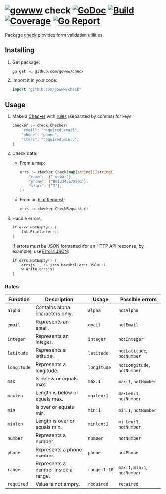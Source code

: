 # [![gowww](https://avatars.githubusercontent.com/u/18078923?s=20)](https://github.com/gowww) check [![GoDoc](https://godoc.org/github.com/gowww/check?status.svg)](https://godoc.org/github.com/gowww/check) [![Build](https://travis-ci.org/gowww/check.svg?branch=master)](https://travis-ci.org/gowww/check) [![Coverage](https://coveralls.io/repos/github/gowww/check/badge.svg?branch=master)](https://coveralls.io/github/gowww/check?branch=master) [![Go Report](https://goreportcard.com/badge/github.com/gowww/check)](https://goreportcard.com/report/github.com/gowww/check)

Package [check](https://godoc.org/github.com/gowww/check) provides form validation utilities.

## Installing

1. Get package:

	```Shell
	go get -u github.com/gowww/check
	```

2. Import it in your code:

	```Go
	import "github.com/gowww/check"
	```

## Usage

1. Make a [Checker](https://godoc.org/github.com/gowww/check#Checker) with [rules](#rules) (separated by comma) for keys:

	```Go
	checker := check.Checker{
		"email": "required,email",
		"phone": "phone",
		"stars": "required,min:3",
	}
	```

2. Check data:

	- From a map:
	
		```Go
		errs := checker.Check(map[string][]string{
			"name":  {"foobar"},
			"phone": {"0012345678901"},
			"stars": {"2"},
		})
		```

	- From an [http.Request](https://golang.org/pkg/net/http/#Request):
	
		```Go
		errs := checker.CheckRequest(r)
		```

3. Handle errors:

	```Go
	if errs.NotEmpty() {
		fmt.Println(errs)
	}
	```

	If errors must be JSON formatted (for an HTTP API response, by example), use [Errors.JSON](https://godoc.org/github.com/gowww/check#Errors.JSON):

	```Go
	if errs.NotEmpty() {
		errsjs, _ := json.Marshal(errs.JSON())
		w.Write(errsjs)
	}
	```

### Rules

Function    | Description                         | Usage        | Possible errors
------------|-------------------------------------|--------------|------------------------------
`alpha`     | Contains alpha characters only.     | `alpha`      | `notAlpha`
`email`     | Represents an email.                | `email`      | `notEmail`
`integer`   | Represents an integer.              | `integer`    | `notInteger`
`latitude`  | Represents a latitude.              | `latitude`   | `notLatitude`, `notNumber`
`longitude` | Represents a longitude.             | `longitude`  | `notLongitude`, `notNumber`
`max`       | Is below or equals max.             | `max:1`      | `max:1`, `notNumber`
`maxlen`    | Length is below or equals max.      | `maxlen:1`   | `maxLen:1`, `notNumber`
`min`       | Is over or equals min.              | `min:1`      | `min:1`, `notNumber`
`minlen`    | Length is over or equals min.       | `minlen:1`   | `minLen:1`, `notNumber`
`number`    | Represents a number.                | `number`     | `notNumber`
`phone`     | Represents a phone number.          | `phone`      | `notPhone`
`range`     | Represents a number inside a range. | `range:1:10` | `max:1`, `min:1`, `notNumber`
`required`  | Value is not empry.                 | `required`   | `required`
